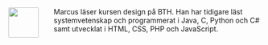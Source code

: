 <div>
    <img src="img/Jag.png" style="display: block; float: left; height: 60px; width: auto; margin-right: 30px; border-radius: 2px;"
    <p>Marcus läser kursen design på BTH. Han har tidigare läst systemvetenskap och programmerat i Java, C, Python och C# samt utvecklat i HTML, CSS, PHP och JavaScript.</p>
    <div style="clear: both;"></div>
</div>
